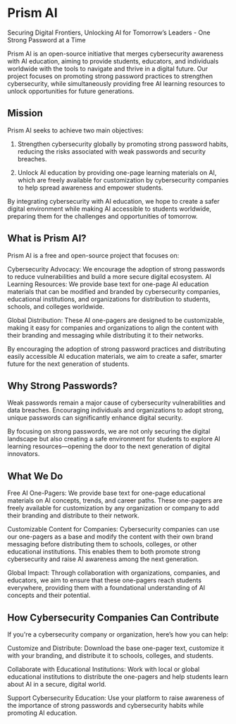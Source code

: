 # Prism AI
Securing Digital Frontiers, Unlocking AI for Tomorrow’s Leaders - One Strong Password at a Time

Prism AI is an open-source initiative that merges cybersecurity awareness with AI education, aiming to provide students, educators, and individuals worldwide with the tools to navigate and thrive in a digital future. Our project focuses on promoting strong password practices to strengthen cybersecurity, while simultaneously providing free AI learning resources to unlock opportunities for future generations.

## Mission
Prism AI seeks to achieve two main objectives:

1. Strengthen cybersecurity globally by promoting strong password habits, reducing the risks associated with weak passwords and security breaches.

2. Unlock AI education by providing one-page learning materials on AI, which are freely available for customization by cybersecurity companies to help spread awareness and empower students.

By integrating cybersecurity with AI education, we hope to create a safer digital environment while making AI accessible to students worldwide, preparing them for the challenges and opportunities of tomorrow.

## What is Prism AI?
Prism AI is a free and open-source project that focuses on:

Cybersecurity Advocacy: We encourage the adoption of strong passwords to reduce vulnerabilities and build a more secure digital ecosystem.
AI Learning Resources: We provide base text for one-page AI education materials that can be modified and branded by cybersecurity companies, educational institutions, and organizations for distribution to students, schools, and colleges worldwide.

Global Distribution: These AI one-pagers are designed to be customizable, making it easy for companies and organizations to align the content with their branding and messaging while distributing it to their networks.

By encouraging the adoption of strong password practices and distributing easily accessible AI education materials, we aim to create a safer, smarter future for the next generation of students.

## Why Strong Passwords?
Weak passwords remain a major cause of cybersecurity vulnerabilities and data breaches. Encouraging individuals and organizations to adopt strong, unique passwords can significantly enhance digital security.

By focusing on strong passwords, we are not only securing the digital landscape but also creating a safe environment for students to explore AI learning resources—opening the door to the next generation of digital innovators.

## What We Do
Free AI One-Pagers: We provide base text for one-page educational materials on AI concepts, trends, and career paths. These one-pagers are freely available for customization by any organization or company to add their branding and distribute to their network.

Customizable Content for Companies: Cybersecurity companies can use our one-pagers as a base and modify the content with their own brand messaging before distributing them to schools, colleges, or other educational institutions. This enables them to both promote strong cybersecurity and raise AI awareness among the next generation.

Global Impact: Through collaboration with organizations, companies, and educators, we aim to ensure that these one-pagers reach students everywhere, providing them with a foundational understanding of AI concepts and their potential.

## How Cybersecurity Companies Can Contribute
If you're a cybersecurity company or organization, here’s how you can help:

Customize and Distribute: Download the base one-pager text, customize it with your branding, and distribute it to schools, colleges, and students.

Collaborate with Educational Institutions: Work with local or global educational institutions to distribute the one-pagers and help students learn about AI in a secure, digital world.

Support Cybersecurity Education: Use your platform to raise awareness of the importance of strong passwords and cybersecurity habits while promoting AI education.
